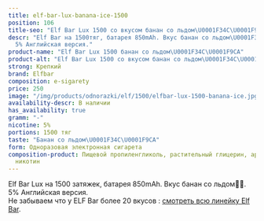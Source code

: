 ```yaml
---
title: elf-bar-lux-banana-ice-1500
position: 106
title-seo: "Elf Bar Lux 1500 со вкусом банан со льдом\U0001F34C\U0001F9CA"
descr: "Elf Bar на 1500тяг, батарея 850mAh. Вкус банан со льдом\U0001F34C\U0001F9CA.
  5% Английская версия."
product-name: "Elf Bar Lux 1500 банан со льдом\U0001F34C\U0001F9CA"
product-alt: "Elf Bar Lux 1500 со вкусом банан со льдом\U0001F34C\U0001F9CA"
strong: Крепкий
brand: Elfbar
composition: e-sigarety
price: 250
image: "/img/products/odnorazki/elf/1500/elfbar-lux-1500-banana-ice.jpg"
availability-descr: В наличии
has_availability: true
gramm: "-"
nicotine: 5%
portions: 1500 тяг
taste: "Банан со льдом\U0001F34C\U0001F9CA"
form: Одноразовая электронная сигарета
composition-product: Пищевой пропиленгликоль, растительный глицерин, ароматизатор,
  никотин
---
```


Elf Bar Lux на 1500 затяжек, батарея 850mAh. Вкус банан со льдом🍌🧊. 5% Английская версия.<br>
Не забываем что у ELF Bar более 20 вкусов : [смотреть всю линейку Elf Bar](/elfbar).